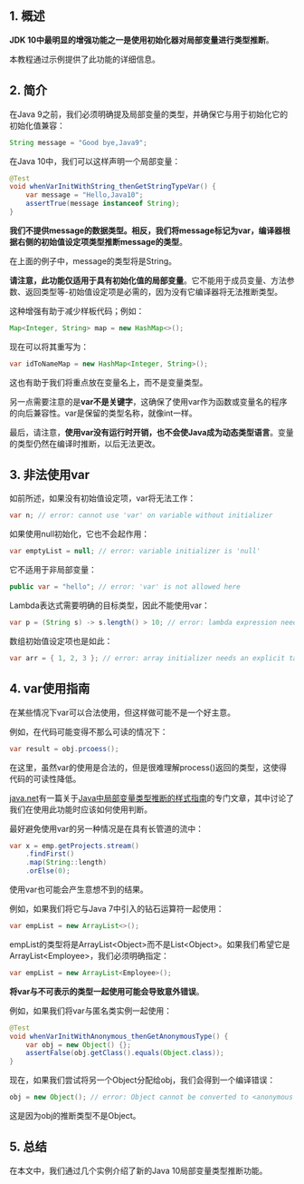 ## 1. 概述

**JDK 10中最明显的增强功能之一是使用初始化器对局部变量进行类型推断**。

本教程通过示例提供了此功能的详细信息。

## 2. 简介

在Java 9之前，我们必须明确提及局部变量的类型，并确保它与用于初始化它的初始化值兼容：

```java
String message = "Good bye,Java9";
```

在Java 10中，我们可以这样声明一个局部变量：

```java
@Test
void whenVarInitWithString_thenGetStringTypeVar() {
    var message = "Hello,Java10";
    assertTrue(message instanceof String);
}
```

**我们不提供message的数据类型。相反，我们将message标记为var，编译器根据右侧的初始值设定项类型推断message的类型**。

在上面的例子中，message的类型将是String。

**请注意，此功能仅适用于具有初始化值的局部变量**。它不能用于成员变量、方法参数、返回类型等-初始值设定项是必需的，因为没有它编译器将无法推断类型。

这种增强有助于减少样板代码；例如：

```java
Map<Integer, String> map = new HashMap<>();
```

现在可以将其重写为：

```java
var idToNameMap = new HashMap<Integer, String>();
```

这也有助于我们将重点放在变量名上，而不是变量类型。

另一点需要注意的是**var不是关键字**，这确保了使用var作为函数或变量名的程序的向后兼容性。var是保留的类型名称，就像int一样。

最后，请注意，**使用var没有运行时开销，也不会使Java成为动态类型语言**。变量的类型仍然在编译时推断，以后无法更改。

## 3. 非法使用var

如前所述，如果没有初始值设定项，var将无法工作：

```java
var n; // error: cannot use 'var' on variable without initializer
```

如果使用null初始化，它也不会起作用：

```java
var emptyList = null; // error: variable initializer is 'null'
```

它不适用于非局部变量：

```java
public var = "hello"; // error: 'var' is not allowed here
```

Lambda表达式需要明确的目标类型，因此不能使用var：

```java
var p = (String s) -> s.length() > 10; // error: lambda expression needs an explicit target-type
```

数组初始值设定项也是如此：

```java
var arr = { 1, 2, 3 }; // error: array initializer needs an explicit target-type
```

## 4. var使用指南

在某些情况下var可以合法使用，但这样做可能不是一个好主意。

例如，在代码可能变得不那么可读的情况下：

```java
var result = obj.prcoess();
```

在这里，虽然var的使用是合法的，但是很难理解process()返回的类型，这使得代码的可读性降低。

[java.net](https://openjdk.org/)有一篇关于[Java中局部变量类型推断的样式指南](https://openjdk.org/projects/amber/guides/lvti-style-guide)的专门文章，其中讨论了我们在使用此功能时应该如何使用判断。

最好避免使用var的另一种情况是在具有长管道的流中：

```java
var x = emp.getProjects.stream()
    .findFirst()
    .map(String::length)
    .orElse(0);
```

使用var也可能会产生意想不到的结果。

例如，如果我们将它与Java 7中引入的钻石运算符一起使用：

```java
var empList = new ArrayList<>();
```

empList的类型将是ArrayList<Object\>而不是List<Object\>。如果我们希望它是ArrayList<Employee\>，我们必须明确指定：

```java
var empList = new ArrayList<Employee>();
```

**将var与不可表示的类型一起使用可能会导致意外错误**。

例如，如果我们将var与匿名类实例一起使用：

```java
@Test
void whenVarInitWithAnonymous_thenGetAnonymousType() {
    var obj = new Object() {};
    assertFalse(obj.getClass().equals(Object.class));
}
```

现在，如果我们尝试将另一个Object分配给obj，我们会得到一个编译错误：

```java
obj = new Object(); // error: Object cannot be converted to <anonymous Object>
```

这是因为obj的推断类型不是Object。

## 5. 总结

在本文中，我们通过几个实例介绍了新的Java 10局部变量类型推断功能。